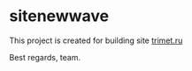 sitenewwave
===========
This project is created for building site  [trimet.ru](http://trimet.ru/)

Best regards, team.
